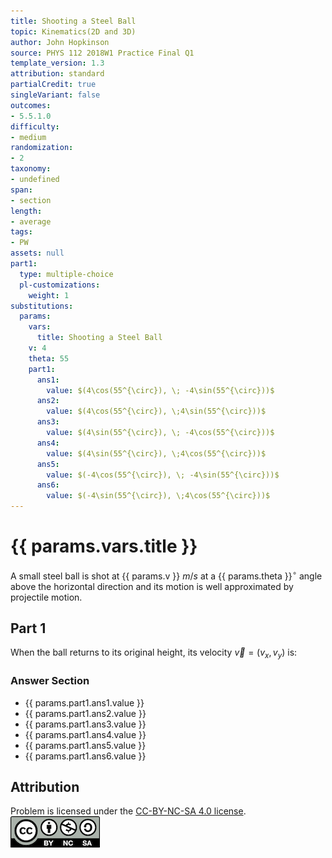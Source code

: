 ```yaml
---
title: Shooting a Steel Ball
topic: Kinematics(2D and 3D)
author: John Hopkinson
source: PHYS 112 2018W1 Practice Final Q1
template_version: 1.3
attribution: standard
partialCredit: true
singleVariant: false
outcomes:
- 5.5.1.0
difficulty:
- medium
randomization:
- 2
taxonomy:
- undefined
span:
- section
length:
- average
tags:
- PW
assets: null
part1:
  type: multiple-choice
  pl-customizations:
    weight: 1
substitutions:
  params:
    vars:
      title: Shooting a Steel Ball
    v: 4
    theta: 55
    part1:
      ans1:
        value: $(4\cos(55^{\circ}), \; -4\sin(55^{\circ}))$
      ans2:
        value: $(4\cos(55^{\circ}), \;4\sin(55^{\circ}))$
      ans3:
        value: $(4\sin(55^{\circ}), \; -4\cos(55^{\circ}))$
      ans4:
        value: $(4\sin(55^{\circ}), \;4\cos(55^{\circ}))$
      ans5:
        value: $(-4\cos(55^{\circ}), \; -4\sin(55^{\circ}))$
      ans6:
        value: $(-4\sin(55^{\circ}), \;4\cos(55^{\circ}))$
---
```

# {{ params.vars.title }}
A small steel ball is shot at {{ params.v }} $m/s$ at a {{ params.theta }}$^{\circ}$ angle above the horizontal direction and its motion is well approximated by projectile motion.

## Part 1

When the ball returns to its original height, its velocity $\overrightarrow{v} = (v_x, v_y)$ is:

### Answer Section

- {{ params.part1.ans1.value }}
- {{ params.part1.ans2.value }}
- {{ params.part1.ans3.value }}
- {{ params.part1.ans4.value }}
- {{ params.part1.ans5.value }}
- {{ params.part1.ans6.value }}

## Attribution

Problem is licensed under the [CC-BY-NC-SA 4.0 license](https://creativecommons.org/licenses/by-nc-sa/4.0/).<br> ![The Creative Commons 4.0 license requiring attribution-BY, non-commercial-NC, and share-alike-SA license.](https://raw.githubusercontent.com/firasm/bits/master/by-nc-sa.png)
